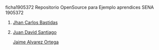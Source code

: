ficha1905372
Repositorio OpenSource para Ejemplo aprendices SENA 1905372


1. [Jhan Carlos Bastidas](https://github.com/JhanCarlos-117/ficha1905372/blob/master/Markdown/JhanCBB.md)

2. [Juan David Santiago](https://github.com/juan2209/ficha1905372/blob/master/Presentacion/Juan-Santiago.md)

   [Jaime Alvarez Ortega](Markdown-Jaime/Jaime(1).md)
